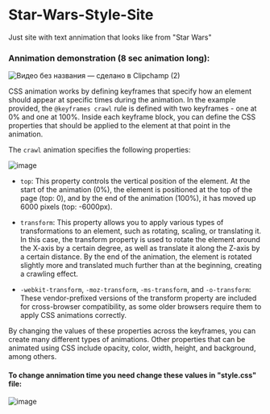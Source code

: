 # Star-Wars-Style-Site
Just site with text annimation that looks like from "Star Wars"

<h3>Annimation demonstration (8 sec animation long):</h3>

![Видео без названия — сделано в Clipchamp (2)](https://github.com/r3ynD/Star-Wars-Style-Site/assets/127958857/5cedf885-5c2b-48de-83fa-68add95fb415)

CSS animation works by defining keyframes that specify how an element should appear at specific times during the animation. In the example provided, the `@keyframes crawl` rule is defined with two keyframes - one at 0% and one at 100%. Inside each keyframe block, you can define the CSS properties that should be applied to the element at that point in the animation.

The `crawl` animation specifies the following properties:

![image](https://github.com/r3ynD/Star-Wars-Style-Site/assets/127958857/8bf65dd0-5b49-4a80-8431-206f788a94da)

- `top`: This property controls the vertical position of the element. At the start of the animation (0%), the element is positioned at the top of the page (top: 0), and by the end of the animation (100%), it has moved up 6000 pixels (top: -6000px).

- `transform`: This property allows you to apply various types of transformations to an element, such as rotating, scaling, or translating it. In this case, the transform property is used to rotate the element around the X-axis by a certain degree, as well as translate it along the Z-axis by a certain distance. By the end of the animation, the element is rotated slightly more and translated much further than at the beginning, creating a crawling effect.

- `-webkit-transform`, `-moz-transform`, `-ms-transform`, and `-o-transform`: These vendor-prefixed versions of the transform property are included for cross-browser compatibility, as some older browsers require them to apply CSS animations correctly.

By changing the values of these properties across the keyframes, you can create many different types of animations. Other properties that can be animated using CSS include opacity, color, width, height, and background, among others.

<h4>To change annimation time you need change these values in "style.css" file:</h4>

![image](https://github.com/r3ynD/Star-Wars-Style-Site/assets/127958857/a3fdc14c-48f4-439e-a3ca-cbf73b5a0734)

